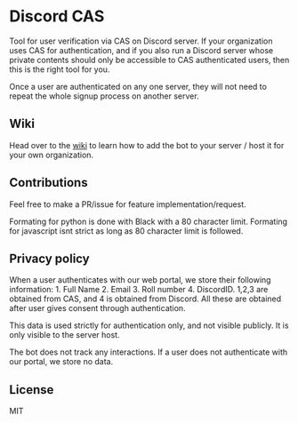 # Discord CAS

Tool for user verification via CAS on Discord server. If your organization uses
CAS for authentication, and if you also run a Discord server whose private
contents should only be accessible to CAS authenticated users, then this is the
right tool for you.

Once a user are authenticated on any one server, they will not need to repeat
the whole signup process on another server.

## Wiki 

Head over to the [wiki](https://github.com/Groverkss/Discord-CAS/wiki) to 
learn how to add the bot to your server / host it for your own organization.

## Contributions

Feel free to make a PR/issue for feature implementation/request.

Formating for python is done with Black with a 80 character limit.
Formating for javascript isnt strict as long as 80 character limit is followed.

## Privacy policy

When a user authenticates with our web portal, we store their following
information: 1. Full Name 2. Email 3. Roll number 4. DiscordID. 1,2,3 are
obtained from CAS, and 4 is obtained from Discord. All these are obtained after
user gives consent through authentication. 

This data is used strictly for authentication only, and not visible publicly.
It is only visible to the server host.

The bot does not track any interactions. If a user does not authenticate with
our portal, we store no data.

## License

MIT
